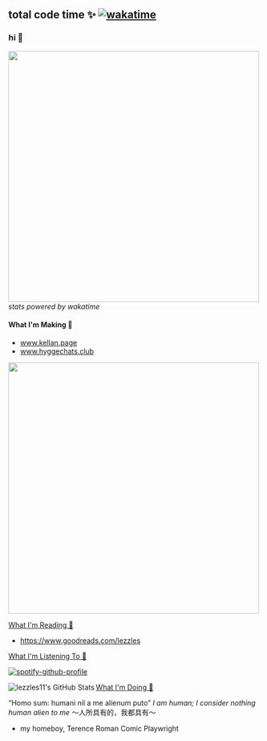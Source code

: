 ## total code time ✨ [![wakatime](https://wakatime.com/badge/user/25e74f89-c9dd-4b9a-819c-23c9f3ae40ae.svg)](https://wakatime.com/@25e74f89-c9dd-4b9a-819c-23c9f3ae40ae)
### hi 👋
<a href="https://wakatime.com/@lezzles11"><img src="https://wakatime.com/share/@lezzles11/47fcba96-c3c5-4950-8cab-877502725f41.png" width="500"/></a><br/>
*stats powered by wakatime*

#### What I'm Making 🎁 
- www.kellan.page
- www.hyggechats.club

<img align="center" src="https://activity-graph.herokuapp.com/graph?username=lezzles11&theme=xcode" width="500">
<!-- 
#### Names 😄
lesley, lezzles, lelegai  -->
<!-- **lezzles11/lezzles11** is a ✨ _special_ ✨ repository because its `README.md` (this file) appears on your GitHub profile. -->

<!-- - 🌱 I’m currently learning React Native  -->

[What I'm Reading 🌱 ](https://www.goodreads.com/lezzles)
- https://www.goodreads.com/lezzles
<!-- [What I'm Reading 🌱 ](https://www.goodreads.com/user_challenges/27197030) -->
[What I'm Listening To 🤗 ](https://open.spotify.com/user/lezzles11)
<!-- [![spotify-github-profile](https://spotify-github-profile.vercel.app/api/view?uid=lezzles11&cover_image=true&theme=natemoo-re)](https://github.com/kittinan/spotify-github-profile) -->

[![spotify-github-profile](https://spotify-github-profile.vercel.app/api/view?uid=lezzles11&cover_image=true&theme=compact)](https://open.spotify.com/user/lezzles11)

[What I'm Doing 🎂](https://www.lesleycheung.com)
  <img align="left" alt="lezzles11's GitHub Stats" src="https://github-readme-stats.vercel.app/api?username=lezzles11&show_icons=true&hide_border=true" />

“Homo sum: humani nil a me alienum puto” 
*I am human; I consider nothing human alien to me*
～人所具有的，我都具有～
- my homeboy, Terence
Roman Comic Playwright 

<!-- [What I'm Accomplishing 🎂 ](https://www.linkedin.com/in/lezzles/) -->


<!-- <img src="https://user-images.githubusercontent.com/16319829/81180309-2b51f000-8fee-11ea-8a78-ddfe8c3412a7.png" width="150" height="280"> -->
<!-- <a target="_blank" href="https://www.goodreads.com/user_challenges/27197030">
<img src="https://spotify-github-profile.vercel.app/api/view?uid=lezzles11&cover_image=true&theme=default" width="200"/>
 </a> -->
<!-- - [![goodreads]()](https://www.goodreads.com/user_challenges/27197030) 
 -->

 <br/>
 

<!-- (https://open.spotify.com/user/12168690942) -->

<!-- Here are some ideas to get you started:

- 🔭 What I'm Thinking ...
- 👯 I’m looking to collaborate on ...
- 🤔 I’m looking for help with ...
- 💬 Ask me about ...
- 📫 How to reach me: ...
- 😄 Pronouns: ...
- ⚡ Fun fact: ... -->
